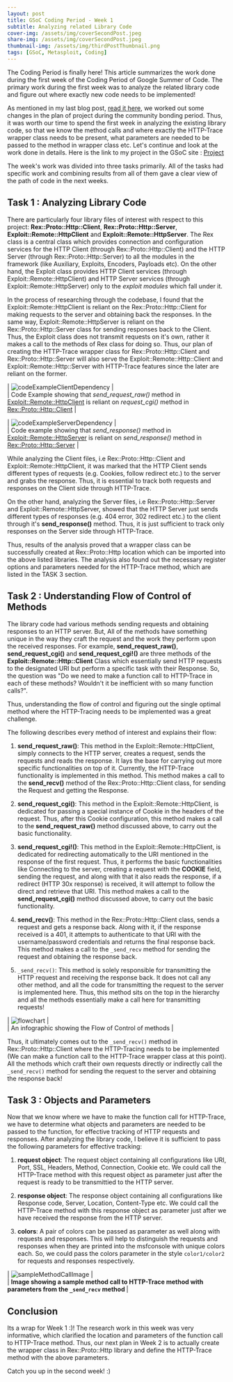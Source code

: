 ```yaml
---
layout: post
title: GSoC Coding Period - Week 1
subtitle: Analyzing related Library Code
cover-img: /assets/img/coverSecondPost.jpeg
share-img: /assets/img/coverSecondPost.jpeg
thumbnail-img: /assets/img/thirdPostThumbnail.png
tags: [GSoC, Metasploit, Coding]
---
```

  
The Coding Period is finally here! This article summarizes the work done during the first week of the Coding Period of Google Summer of Code. The primary work during the first week was to analyze the related library code and figure out where exactly new code needs to be implemented!  
  
As mentioned in my last blog post, [read it here](https://3v3ryone.github.io/gsoc/2022-06-08-community-bonding-period/), we worked out some changes in the plan of project during the community bonding period. Thus, it was worth our time to spend the first week in analyzing the existing library code, so that we know the method calls and where exactly the HTTP-Trace wrapper class needs to be present, what parameters are needed to be passed to the method in wrapper class etc. Let's continue and look at the work done in details. Here is the link to my project in the GSoC site : [Project](https://summerofcode.withgoogle.com/programs/2022/projects/I4PxrljP)  
  
The week's work was divided into three tasks primarily. All of the tasks had specific work and combining results from all of them gave a clear view of the path of code in the next weeks.  
  
## Task 1 : Analyzing Library Code  
  
There are particularly four library files of interest with respect to this project: **Rex::Proto::Http::Client**, **Rex::Proto::Http::Server**, **Exploit::Remote::HttpClient** and **Exploit::Remote::HttpServer**. The Rex class is a central class which provides connection and configuration services for the HTTP Client (through Rex::Proto::Http::Client) and the HTTP Server (through Rex::Proto::Http::Server) to all the modules in the framework (like Auxiliary, Exploits, Encoders, Payloads etc). On the other hand, the Exploit class provides HTTP Client services (through Exploit::Remote::HttpClient) and HTTP Server services (through Exploit::Remote::HttpServer) only to the _exploit modules_ which fall under it.  
  
In the process of researching through the codebase, I found that the Exploit::Remote::HttpClient is reliant on the Rex::Proto::Http::Client for making requests to the server and obtaining back the responses. In the same way, Exploit::Remote::HttpServer is reliant on the Rex::Proto::Http::Server class for sending responses back to the Client. Thus, the Exploit class does not transmit requests on it's own, rather it makes a call to the methods of Rex class for doing so. Thus, our plan of creating the HTTP-Trace wrapper class for Rex::Proto::Http::Client and Rex::Proto::Http::Server will also serve the Exploit::Remote::Http::Client and Exploit::Remote::Http::Server with HTTP-Trace features since the later are reliant on the former.  
  
| ![codeExampleClientDependency](../assets/img/clientReliant.png) |  
| Code Example showing that _send_request_raw()_ method in [Exploit::Remote::HttpClient](https://github.com/rapid7/metasploit-framework/blob/master/lib/msf/core/exploit/remote/http_client.rb#L356-L364) is reliant on _request_cgi()_ method in [Rex::Proto::Http::Client](https://github.com/rapid7/metasploit-framework/blob/98b2234cab8cbb60f6907a268f65e69de7b7aae7/lib/rex/proto/http/client.rb#L146-L154) |
  
| ![codeExampleServerDependency](../assets/img/serverReliant.png) |  
| Code example showing that _send_response()_ method in [Exploit::Remote::HttpServer](https://github.com/rapid7/metasploit-framework/blob/master/lib/msf/core/exploit/remote/http_server.rb#L553-L583) is reliant on _send_response()_ method in [Rex::Proto::Http::Server](https://github.com/rapid7/metasploit-framework/blob/98b2234cab8cbb60f6907a268f65e69de7b7aae7/lib/rex/proto/http/server.rb#L35-L45) |  
  
While analyzing the Client files, i.e Rex::Proto::Http::Client and Exploit::Remote::HttpClient, it was marked that the HTTP Client sends different types of requests (e.g. Cookies, follow redirect etc.) to the server and grabs the response. Thus, it is essential to track both requests and responses on the Client side through HTTP-Trace.  
  
On the other hand, analyzing the Server files, i.e Rex::Proto::Http::Server and Exploit::Remote::HttpServer, showed that the HTTP Server just sends different types of responses (e.g. 404 error, 302 redirect etc.) to the client through it's __send_response()__ method. Thus, it is just sufficient to track only responses on the Server side through HTTP-Trace.
  
Thus, results of the analysis proved that a wrapper class can be successfully created at Rex::Proto::Http location which can be imported into the above listed libraries. The analysis also found out the necessary register options and parameters needed for the HTTP-Trace method, which are listed in the TASK 3 section.   
  
## Task 2 : Understanding Flow of Control of Methods  
  
The library code had various methods sending requests and obtaining responses to an HTTP server. But, All of the methods have something unique in the way they craft the request and the work they perform upon the received responses. For example, **send_request_raw()**, **send_request_cgi()** and **send_request_cgi!()** are three methods of the **Exploit::Remote::Http::Client** Class which essentially send HTTP requests to the designated URI but perform a specific task with their Response. So, the question was "Do we need to make a function call to HTTP-Trace in each of these methods? Wouldn't it be inefficient with so many function calls?".  
  
Thus, understanding the flow of control and figuring out the single optimal method where the HTTP-Tracing needs to be implemented was a great challenge.  
  
The following describes every method of interest and explains their flow:  
  
1. **send_request_raw()**: This method in the Exploit::Remote::HttpClient, simply connects to the HTTP server, creates a request, sends the requests and reads the response. It lays the base for carrying out more specific functionalities on top of it. Currently, the HTTP-Trace functionality is implemented in this method. This method makes a call to the **send_recv()** method of the Rex::Proto::Http::Client class, for sending the Request and getting the Response.  
  
2. **send_request_cgi()**: This method in the Exploit::Remote::HttpClient, is dedicated for passing a special instance of Cookie in the headers of the request. Thus, after this Cookie configuration, this method makes a call to the **send_request_raw()** method discussed above, to carry out the basic functionality.  
  
3. **send_request_cgi!()**: This method in the Exploit::Remote::HttpClient, is dedicated for redirecting automatically to the URI mentioned in the response of the first request. Thus, it performs the basic functionalities like Connecting to the server, creating a request with the **COOKIE** field, sending the request, and along with that it also reads the response, if a redirect (HTTP 30x response) is received, it will attempt to follow the direct and retrieve that URI. This method makes a call to the **send_request_cgi()** method discussed above, to carry out the basic functionality.  
  
4. **send_recv()**: This method in the Rex::Proto::Http::Client class, sends a request and gets a response back. Along with it, if the response received is a 401, it attempts to authenticate to that URI with the username/password credentials and returns the final response back. This method makes a call to the `_send_recv` method for sending the request and obtaining the response back.  
  
5. `_send_recv()`: This method is solely responsible for transmitting the HTTP request and receiving the response back. It does not call any other method, and all the code for transmitting the request to the server is implemented here. Thus, this method sits on the top in the hierarchy and all the methods essentially make a call here for transmitting requests!  
  
| ![flowchart](../assets/img/flowchart.png) |  
| An infographic showing the Flow of Control of methods |    
  
Thus, it ultimately comes out to the `_send_recv()` method in Rex::Proto::Http::Client where the HTTP-Tracing needs to be implemented (We can make a function call to the HTTP-Trace wrapper class at this point). All the methods which craft their own requests directly or indirectly call the `_send_recv()` method for sending the request to the server and obtaining the response back!
  
## Task 3 : Objects and Parameters  
  
Now that we know where we have to make the function call for HTTP-Trace, we have to determine what objects and parameters are needed to be passed to the function, for effective tracking of HTTP requests and responses. After analyzing the library code, I believe it is sufficient to pass the following parameters for effective tracking:  
  
1. **request object**: The request object containing all configurations like URI, Port, SSL, Headers, Method, Connection, Cookie etc. We could call the HTTP-Trace method with this request object as parameter just after the request is ready to be transmittied to the HTTP server.  
  
2. **response object**:  The response object containing all configurations like Response code, Server, Location, Content-Type etc. We could call the HTTP-Trace method with this response object as parameter just after we have received the response from the HTTP server.  
  
3. **colors**:  A pair of colors can be passed as parameter as well along with requests and responses. This will help to distinguish the requests and responses when they are printed into the msfconsole with unique colors each. So, we could pass the colors parameter in the style `color1/color2` for requests and responses respectively.  
  
  
| ![sampleMethodCallImage](../assets/img/sampleCallMethod.png) |  
| <b> Image showing a sample method call to HTTP-Trace method with parameters from the `_send_recv` method </b>|  
  
## Conclusion  
  
Its a wrap for Week 1 :)! The research work in this week was very informative, which clarified the location and parameters of the function call to HTTP-Trace method. Thus, our next plan in Week 2 is to actually create the wrapper class in Rex::Proto::Http library and define the HTTP-Trace method with the above parameters.  
  
Catch you up in the second week! :)
